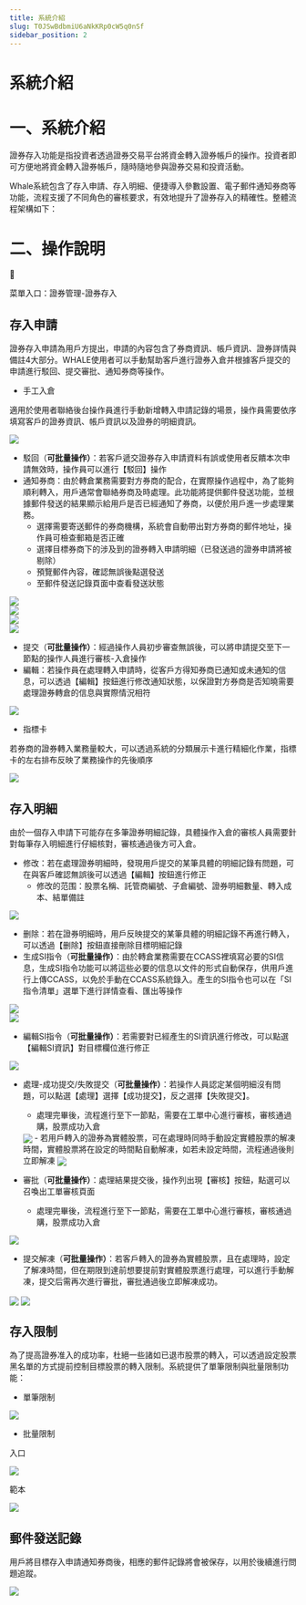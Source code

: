 ```yaml
---
title: 系統介紹
slug: T0JSwBdbmiU6aNkKRp0cW5q0nSf
sidebar_position: 2
---
```



# 系統介紹

# 一、系統介紹

證券存入功能是指投資者透過證券交易平台將資金轉入證券帳戶的操作。投資者即可方便地將資金轉入證券帳戶，隨時隨地參與證券交易和投資活動。

Whale系統包含了存入申請、存入明細、便捷導入參數設置、電子郵件通知券商等功能，流程支援了不同角色的審核要求，有效地提升了證券存入的精確性。整體流程架構如下：

# 二、操作說明

<div class="callout callout-bg-6 callout-border-6">
<div class='callout-emoji'>📍</div>
<p>菜單入口：證券管理-證券存入</p>
</div>

## 存入申請

證券存入申請為用戶方提出，申請的內容包含了券商資訊、帳戶資訊、證券詳情與備註4大部分。WHALE使用者可以手動幫助客戶進行證券入倉并根據客戶提交的申請進行駁回、提交審批、通知券商等操作。

- 手工入倉

適用於使用者聯絡後台操作員進行手動新增轉入申請記錄的場景，操作員需要依序填寫客戶的證券資訊、帳戶資訊以及證券的明細資訊。

<img src="/assets/Rs8lbixwro3MMExotmlcy7Uqnwe.png" src-width="2076" src-height="2469" align="center"/>

- 駁回（**可批量操作）**：若客戶遞交證券存入申請資料有誤或使用者反饋本次申請無效時，操作員可以進行【駁回】操作
- 通知券商：由於轉倉業務需要對方券商的配合，在實際操作過程中，為了能夠順利轉入，用戶通常會聯絡券商及時處理。此功能將提供郵件發送功能，並根據郵件發送的結果顯示給用戶是否已經通知了券商，以便於用戶進一步處理業務。
    - 選擇需要寄送郵件的券商機構，系統會自動帶出對方券商的郵件地址，操作員可檢查郵箱是否正確
    - 選擇目標券商下的涉及到的證券轉入申請明細（已發送過的證券申請將被剔除）
    - 預覽郵件內容，確認無誤後點選發送
    - 至郵件發送記錄頁面中查看發送狀態

<div class="flex gap-3 columns-2" column-size="2">
<div class="w-[49%]" width-ratio="49">
<img src="/assets/Pe7GbOsfAo6RQqxgTa8c3vbWnde.png" src-width="2858" src-height="1330" align="center"/>
</div>
<div class="w-[49%]" width-ratio="49">
<img src="/assets/G1o5bwjNKorKgTxljAHcBMB0nDc.png" src-width="2856" src-height="1332" align="center"/>
</div>
</div>

<div class="flex gap-3 columns-2" column-size="2">
<div class="w-[50%]" width-ratio="50">
<img src="/assets/PTVDbTCJVoZBlUxF6MZcGEZXn8b.png" src-width="1280" src-height="599" align="center"/>
</div>
<div class="w-[50%]" width-ratio="50">
<img src="/assets/BlwubaEs5oJyRsxfs4kcyvOFnWf.png" src-width="1280" src-height="624" align="center"/>
</div>
</div>

- 提交（**可批量操作）**：經過操作人員初步審查無誤後，可以將申請提交至下一節點的操作人員進行審核-入倉操作
- 編輯：若操作員在處理轉入申請時，從客戶方得知券商已通知或未通知的信息，可以透過【編輯】按鈕進行修改通知狀態，以保證對方券商是否知曉需要處理證券轉倉的信息與實際情況相符

<img src="/assets/QV1ebO67IoH0nwxN9OKcyFmHn9f.png" src-width="3830" src-height="1380" align="center"/>

- 指標卡

若券商的證券轉入業務量較大，可以透過系統的分類展示卡進行精細化作業，指標卡的左右排布反映了業務操作的先後順序

<img src="/assets/HggKbN1i8o3i4TxYy3Wcmgnjn1g.png" src-width="3818" src-height="1780" align="center"/>

## 存入明細

由於一個存入申請下可能存在多筆證券明細記錄，具體操作入倉的審核人員需要針對每筆存入明細進行仔細核對，審核通過後方可入倉。

- 修改：若在處理證券明細時，發現用戶提交的某筆具體的明細記錄有問題，可在與客戶確認無誤後可以透過【編輯】按鈕進行修正
    - 修改的范围：股票名稱、託管商編號、子倉編號、證券明細數量、轉入成本、結單備註

<img src="/assets/VCsIbKiGOoCzpNxrRC4cHIFzn5f.png" src-width="3818" src-height="1836"/>

- 删除：若在證券明細時，用戶反映提交的某筆具體的明細記錄不再進行轉入，可以透過【删除】按鈕直接刪除目標明細記錄
- 生成SI指令（**可批量操作）**：由於轉倉業務需要在CCASS裡填寫必要的SI信息，生成SI指令功能可以將這些必要的信息以文件的形式自動保存，供用戶進行上傳CCASS，以免於手動在CCASS系統錄入。產生的SI指令也可以在「SI指令清單」選單下進行詳情查看、匯出等操作

<div class="flex gap-3 columns-2" column-size="2">
<div class="w-[50%]" width-ratio="50">
<img src="/assets/Sd08b1d1yoPMeaxsM2oc98HOnna.png" src-width="3828" src-height="1824" align="center"/>
</div>
<div class="w-[50%]" width-ratio="50">
<img src="/assets/IwfnbUH2oorMwFxIcS5cCZlGnqd.png" src-width="3822" src-height="1796" align="center"/>
</div>
</div>

- 編輯SI指令（**可批量操作）**：若需要對已經產生的SI資訊進行修改，可以點選【編輯SI資訊】對目標欄位進行修正

<img src="/assets/CXNObXfNhoyoLoxtqwDcqZ5nnxb.png" src-width="2872" src-height="1322" align="center"/>

- 處理-成功提交/失敗提交（**可批量操作）**：若操作人員認定某個明細沒有問題，可以點選【處理】選擇【成功提交】，反之選擇【失敗提交】。
    - 處理完畢後，流程進行至下一節點，需要在工單中心進行審核，審核通過購，股票成功入倉
    <img src="/assets/HjJ4bfRmYobd1Hxg6rVcsZ0Tnic.png" src-width="3824" src-height="1782" align="center"/>
    - 若用戶轉入的證券為實體股票，可在處理時同時手動設定實體股票的解凍時間，實體股票將在設定的時間點自動解凍，如若未設定時間，流程通過後則立即解凍
    <img src="/assets/TUtGbejRkouYMDxKszzcKVzxn6g.png" src-width="3828" src-height="1566" align="center"/>

- 審批（**可批量操作）**：處理結果提交後，操作列出現【審核】按鈕，點選可以召喚出工單審核頁面
    - 處理完畢後，流程進行至下一節點，需要在工單中心進行審核，審核通過購，股票成功入倉

<img src="/assets/KvRBb19f0oCmahxZVzvcI2PQnsd.png" src-width="3906" src-height="1943" align="center"/>

- 提交解凍（**可批量操作）**：若客戶轉入的證券為實體股票，且在處理時，設定了解凍時間，但在期限到達前想要提前對實體股票進行處理，可以進行手動解凍，提交后需再次進行審批，審批通過後立即解凍成功。

<img src="/assets/I2XsbjBPeo1htexdyWfcZm7VnXf.png" src-width="3822" src-height="1162" align="center"/>

<img src="/assets/TGOob6vbroPLL8xiXOgcZoZKn8e.png" src-width="3824" src-height="1866" align="center"/>

## 存入限制

為了提高證券准入的成功率，杜絕一些諸如已退市股票的轉入，可以透過設定股票黑名單的方式提前控制目標股票的轉入限制。系統提供了單筆限制與批量限制功能：

- 單筆限制

<img src="/assets/M7Q5bgrIUoyYFkxZK0Qc6CUqn7c.png" src-width="3814" src-height="1856" align="center"/>

- 批量限制

<div class="flex gap-3 columns-2" column-size="2">
<div class="w-[50%]" width-ratio="50">
<p>入口</p>
<img src="/assets/ZdqpbCPZJoHcN5xprGKcq2Sonie.png" src-width="3824" src-height="1844" align="center"/>

</div>
<div class="w-[50%]" width-ratio="50">
<p>範本</p>
<img src="/assets/ZmWNbUItNopz8Cx15DJcl5cUneh.png" src-width="652" src-height="372" align="center"/>

</div>
</div>

## 郵件發送記錄

用戶將目標存入申請通知券商後，相應的郵件記錄將會被保存，以用於後續進行問題追蹤。

<img src="/assets/QC2gboHuWofvXSxXF40cXYMEnsh.png" src-width="3834" src-height="1856" align="center"/>

# 
